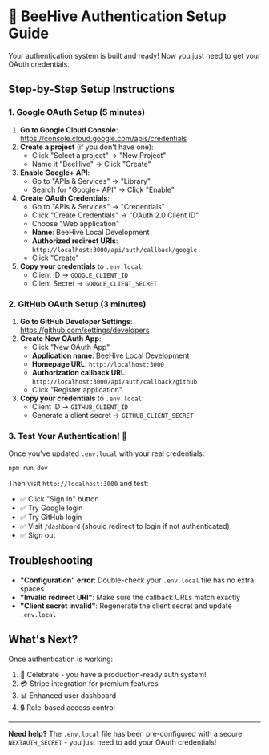 # 🔑 BeeHive Authentication Setup Guide

Your authentication system is built and ready! Now you just need to get your OAuth credentials.

## Step-by-Step Setup Instructions

### 1. Google OAuth Setup (5 minutes)

1. **Go to Google Cloud Console**: https://console.cloud.google.com/apis/credentials
2. **Create a project** (if you don't have one):
   - Click "Select a project" → "New Project"
   - Name it "BeeHive" → Click "Create"
3. **Enable Google+ API**:
   - Go to "APIs & Services" → "Library"
   - Search for "Google+ API" → Click "Enable"
4. **Create OAuth Credentials**:
   - Go to "APIs & Services" → "Credentials"
   - Click "Create Credentials" → "OAuth 2.0 Client ID"
   - Choose "Web application"
   - **Name**: BeeHive Local Development
   - **Authorized redirect URIs**: `http://localhost:3000/api/auth/callback/google`
   - Click "Create"
5. **Copy your credentials** to `.env.local`:
   - Client ID → `GOOGLE_CLIENT_ID`
   - Client Secret → `GOOGLE_CLIENT_SECRET`

### 2. GitHub OAuth Setup (3 minutes)

1. **Go to GitHub Developer Settings**: https://github.com/settings/developers
2. **Create New OAuth App**:
   - Click "New OAuth App"
   - **Application name**: BeeHive Local Development
   - **Homepage URL**: `http://localhost:3000`
   - **Authorization callback URL**: `http://localhost:3000/api/auth/callback/github`
   - Click "Register application"
3. **Copy your credentials** to `.env.local`:
   - Client ID → `GITHUB_CLIENT_ID`
   - Generate a client secret → `GITHUB_CLIENT_SECRET`

### 3. Test Your Authentication! 🚀

Once you've updated `.env.local` with your real credentials:

```bash
npm run dev
```

Then visit `http://localhost:3000` and test:
- ✅ Click "Sign In" button
- ✅ Try Google login
- ✅ Try GitHub login  
- ✅ Visit `/dashboard` (should redirect to login if not authenticated)
- ✅ Sign out

## Troubleshooting

- **"Configuration" error**: Double-check your `.env.local` file has no extra spaces
- **"Invalid redirect URI"**: Make sure the callback URLs match exactly
- **"Client secret invalid"**: Regenerate the client secret and update `.env.local`

## What's Next?

Once authentication is working:
1. 🎉 Celebrate - you have a production-ready auth system!
2. 💳 Stripe integration for premium features
3. 📊 Enhanced user dashboard
4. 🔒 Role-based access control

---

**Need help?** The `.env.local` file has been pre-configured with a secure `NEXTAUTH_SECRET` - you just need to add your OAuth credentials!